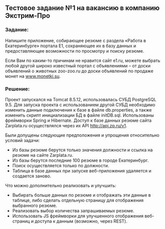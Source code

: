 ## Тестовое задание №1 на вакансию в компанию Экстрим-Про

### Задание:

Напишите приложение, собирающее резюме с раздела «Работа в Екатеринбурге» портала E1, сохраняющее их в базу данных и предоставляющее возможности по просмотру и поиску резюме.

Если Вам по каким-то причинам не нравится сайт e1.ru, можете выбрать любой другой широко известный портал с объявлениями – от доски объявлений о животных zoo-zoo.ru до доски объявлений по продаже монет на www.monetki.su.

### Решение:

Проект запускался на Tomcat 8.5.12, использовалась СУБД PostgreSQL 9.5.
Для запуска проекта с использованием другой СУБД необходимо изменить данные подключения к базе в файле db.properties, а также изменить скрипт инициализации БД в файле initDB.sql.
Использованы фреймворки Spring и Hibernate.
Доступ к базе данных резюме сайта Zarplata.ru осуществлялся через их API http://api.zp.ru/v1.

Были допущены следующие предположения и упрощения относительно условий задачи:
* Из базы резюме берутся только значения должности и ссылка на резюме на сайте Zarplata.ru.
* Из базы берутся последние 100 резюме в городе Екатеринбург.
* Поиск осуществляется только по должности.
* Таблица в базе данных при запуске веб-приложения удаляется и создается заново.

Что можно дополнительно реализовать и улучшить:
* Выбирать больше данных по резюме и отображать эти данные в таблице, либо сделать отдельную страницу для отображения выбранного резюме.
* Реализовать выбор количества запрашиваемых резюме.
* Использовать JS фреймворки для улучшенного отображения веб-страниц и доступа к данным (возможно, через REST).
